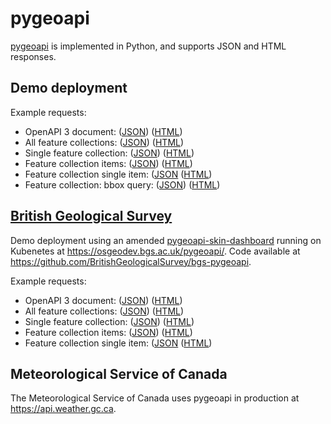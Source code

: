 # pygeoapi

[pygeoapi](https://geopython.github.io/pygeoapi) is implemented in Python, and supports JSON and HTML responses.

## Demo deployment

Example requests:

* OpenAPI 3 document: ([JSON](https://demo.pygeoapi.io/master/?f=json)) ([HTML](https://demo.pygeoapi.io/master/))
* All feature collections: ([JSON](https://demo.pygeoapi.io/master/collections?f=json)) ([HTML](https://demo.pygeoapi.io/master/collections?f=html))
* Single feature collection: ([JSON](https://demo.pygeoapi.io/master/collections/utah_city_locations?f=json)) ([HTML](https://demo.pygeoapi.io/master/collections/utah_city_locations?f=html))
* Feature collection items: ([JSON](https://demo.pygeoapi.io/master/collections/utah_city_locations/items?f=json)) ([HTML](https://demo.pygeoapi.io/master/collections/utah_city_locations/items?f=html))
* Feature collection single item: ([JSON](https://demo.pygeoapi.io/master/collections/utah_city_locations/items/Fairfield?f=json) ([HTML](https://demo.pygeoapi.io/master/collections/utah_city_locations/items/Fairfield?f=html))
* Feature collection: bbox query: ([JSON](https://demo.pygeoapi.io/master/collections/lakes/items?bbox=-152,42,-52,84&f=json)) ([HTML](https://demo.pygeoapi.io/master/collections/lakes/items?bbox=-152,42,-52,84&f=html))

## [British Geological Survey](https://www.bgs.ac.uk/)

Demo deployment using an amended [pygeoapi-skin-dashboard](https://github.com/BritishGeologicalSurvey/pygeoapi-skin-dashboard) running on Kubenetes at https://osgeodev.bgs.ac.uk/pygeoapi/. Code available at https://github.com/BritishGeologicalSurvey/bgs-pygeoapi.

Example requests:

* OpenAPI 3 document: ([JSON](https://osgeodev.bgs.ac.uk/pygeoapi/?f=json)) ([HTML](https://osgeodev.bgs.ac.uk/pygeoapi/))
* All feature collections: ([JSON](https://osgeodev.bgs.ac.uk/pygeoapi/collections?f=json)) ([HTML](https://osgeodev.bgs.ac.uk/pygeoapi/collections))
* Single feature collection: ([JSON](https://osgeodev.bgs.ac.uk/pygeoapi/collections/BGSGeology625kBedrock?f=json)) ([HTML](https://osgeodev.bgs.ac.uk/pygeoapi/collections/BGSGeology625kBedrock))
* Feature collection items: ([JSON](https://osgeodev.bgs.ac.uk/pygeoapi/collections/BGSGeology625kBedrock/items?f=json)) ([HTML](https://osgeodev.bgs.ac.uk/pygeoapi/collections/BGSGeology625kBedrock/items))
* Feature collection single item: ([JSON](https://osgeodev.bgs.ac.uk/pygeoapi/collections/BGSGeology625kBedrock/items/7?f=json) ([HTML](https://osgeodev.bgs.ac.uk/pygeoapi/collections/BGSGeology625kBedrock/items/7))

## Meteorological Service of Canada

The Meteorological Service of Canada uses pygeoapi in production at https://api.weather.gc.ca.
